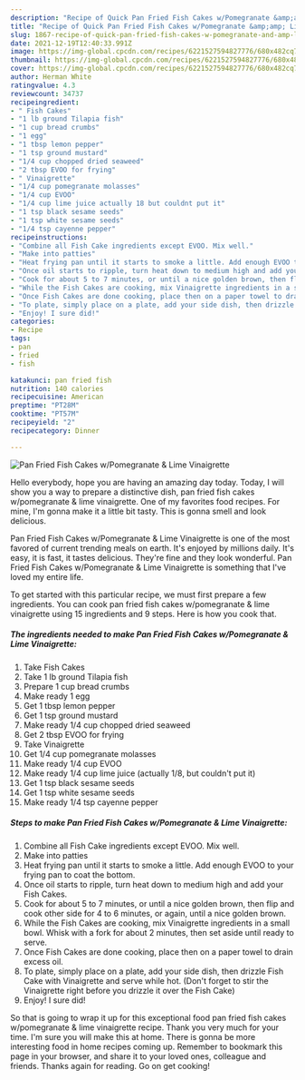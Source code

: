 ```yaml
---
description: "Recipe of Quick Pan Fried Fish Cakes w/Pomegranate &amp;amp; Lime Vinaigrette"
title: "Recipe of Quick Pan Fried Fish Cakes w/Pomegranate &amp;amp; Lime Vinaigrette"
slug: 1867-recipe-of-quick-pan-fried-fish-cakes-w-pomegranate-and-amp-lime-vinaigrette
date: 2021-12-19T12:40:33.991Z
image: https://img-global.cpcdn.com/recipes/6221527594827776/680x482cq70/pan-fried-fish-cakes-wpomegranate-lime-vinaigrette-recipe-main-photo.jpg
thumbnail: https://img-global.cpcdn.com/recipes/6221527594827776/680x482cq70/pan-fried-fish-cakes-wpomegranate-lime-vinaigrette-recipe-main-photo.jpg
cover: https://img-global.cpcdn.com/recipes/6221527594827776/680x482cq70/pan-fried-fish-cakes-wpomegranate-lime-vinaigrette-recipe-main-photo.jpg
author: Herman White
ratingvalue: 4.3
reviewcount: 34737
recipeingredient:
- " Fish Cakes"
- "1 lb ground Tilapia fish"
- "1 cup bread crumbs"
- "1 egg"
- "1 tbsp lemon pepper"
- "1 tsp ground mustard"
- "1/4 cup chopped dried seaweed"
- "2 tbsp EVOO for frying"
- " Vinaigrette"
- "1/4 cup pomegranate molasses"
- "1/4 cup EVOO"
- "1/4 cup lime juice actually 18 but couldnt put it"
- "1 tsp black sesame seeds"
- "1 tsp white sesame seeds"
- "1/4 tsp cayenne pepper"
recipeinstructions:
- "Combine all Fish Cake ingredients except EVOO. Mix well."
- "Make into patties"
- "Heat frying pan until it starts to smoke a little. Add enough EVOO to your frying pan to coat the bottom."
- "Once oil starts to ripple, turn heat down to medium high and add your Fish Cakes."
- "Cook for about 5 to 7 minutes, or until a nice golden brown, then flip and cook other side for 4 to 6 minutes, or again, until a nice golden brown."
- "While the Fish Cakes are cooking, mix Vinaigrette ingredients in a small bowl. Whisk with a fork for about 2 minutes, then set aside until ready to serve."
- "Once Fish Cakes are done cooking, place then on a paper towel to drain excess oil."
- "To plate, simply place on a plate, add your side dish, then drizzle Fish Cake with Vinaigrette and serve while hot. (Don&#39;t forget to stir the Vinaigrette right before you drizzle it over the Fish Cake)"
- "Enjoy! I sure did!"
categories:
- Recipe
tags:
- pan
- fried
- fish

katakunci: pan fried fish 
nutrition: 140 calories
recipecuisine: American
preptime: "PT28M"
cooktime: "PT57M"
recipeyield: "2"
recipecategory: Dinner

---
```



![Pan Fried Fish Cakes w/Pomegranate &amp; Lime Vinaigrette](https://img-global.cpcdn.com/recipes/6221527594827776/680x482cq70/pan-fried-fish-cakes-wpomegranate-lime-vinaigrette-recipe-main-photo.jpg)

Hello everybody, hope you are having an amazing day today. Today, I will show you a way to prepare a distinctive dish, pan fried fish cakes w/pomegranate &amp; lime vinaigrette. One of my favorites food recipes. For mine, I'm gonna make it a little bit tasty. This is gonna smell and look delicious.

Pan Fried Fish Cakes w/Pomegranate &amp; Lime Vinaigrette is one of the most favored of current trending meals on earth. It's enjoyed by millions daily. It's easy, it is fast, it tastes delicious. They're fine and they look wonderful. Pan Fried Fish Cakes w/Pomegranate &amp; Lime Vinaigrette is something that I've loved my entire life.




To get started with this particular recipe, we must first prepare a few ingredients. You can cook pan fried fish cakes w/pomegranate &amp; lime vinaigrette using 15 ingredients and 9 steps. Here is how you cook that.

<!--inarticleads1-->

##### The ingredients needed to make Pan Fried Fish Cakes w/Pomegranate &amp; Lime Vinaigrette:

1. Take  Fish Cakes
1. Take 1 lb ground Tilapia fish
1. Prepare 1 cup bread crumbs
1. Make ready 1 egg
1. Get 1 tbsp lemon pepper
1. Get 1 tsp ground mustard
1. Make ready 1/4 cup chopped dried seaweed
1. Get 2 tbsp EVOO for frying
1. Take  Vinaigrette
1. Get 1/4 cup pomegranate molasses
1. Make ready 1/4 cup EVOO
1. Make ready 1/4 cup lime juice (actually 1/8, but couldn&#39;t put it)
1. Get 1 tsp black sesame seeds
1. Get 1 tsp white sesame seeds
1. Make ready 1/4 tsp cayenne pepper




<!--inarticleads2-->

##### Steps to make Pan Fried Fish Cakes w/Pomegranate &amp; Lime Vinaigrette:

1. Combine all Fish Cake ingredients except EVOO. Mix well.
1. Make into patties
1. Heat frying pan until it starts to smoke a little. Add enough EVOO to your frying pan to coat the bottom.
1. Once oil starts to ripple, turn heat down to medium high and add your Fish Cakes.
1. Cook for about 5 to 7 minutes, or until a nice golden brown, then flip and cook other side for 4 to 6 minutes, or again, until a nice golden brown.
1. While the Fish Cakes are cooking, mix Vinaigrette ingredients in a small bowl. Whisk with a fork for about 2 minutes, then set aside until ready to serve.
1. Once Fish Cakes are done cooking, place then on a paper towel to drain excess oil.
1. To plate, simply place on a plate, add your side dish, then drizzle Fish Cake with Vinaigrette and serve while hot. (Don&#39;t forget to stir the Vinaigrette right before you drizzle it over the Fish Cake)
1. Enjoy! I sure did!




So that is going to wrap it up for this exceptional food pan fried fish cakes w/pomegranate &amp; lime vinaigrette recipe. Thank you very much for your time. I'm sure you will make this at home. There is gonna be more interesting food in home recipes coming up. Remember to bookmark this page in your browser, and share it to your loved ones, colleague and friends. Thanks again for reading. Go on get cooking!
